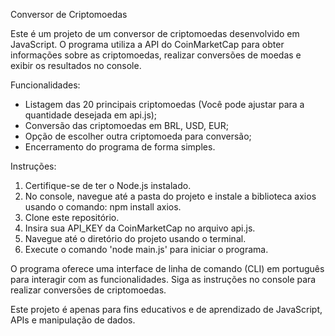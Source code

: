 Conversor de Criptomoedas

Este é um projeto de um conversor de criptomoedas desenvolvido em JavaScript. O programa utiliza a API do CoinMarketCap para obter informações sobre as criptomoedas, realizar conversões de moedas e exibir os resultados no console.

Funcionalidades:
- Listagem das 20 principais criptomoedas (Você pode ajustar para a quantidade desejada em api.js);
- Conversão das criptomoedas em BRL, USD, EUR;
- Opção de escolher outra criptomoeda para conversão;
- Encerramento do programa de forma simples.

Instruções:
1. Certifique-se de ter o Node.js instalado.
2. No console, navegue até a pasta do projeto e instale a biblioteca axios usando o comando: npm install axios.
3. Clone este repositório.
4. Insira sua API_KEY da CoinMarketCap no arquivo api.js.
5. Navegue até o diretório do projeto usando o terminal.
6. Execute o comando 'node main.js' para iniciar o programa.

O programa oferece uma interface de linha de comando (CLI) em português para interagir com as funcionalidades. Siga as instruções no console para realizar conversões de criptomoedas.

Este projeto é apenas para fins educativos e de aprendizado de JavaScript, APIs e manipulação de dados.

